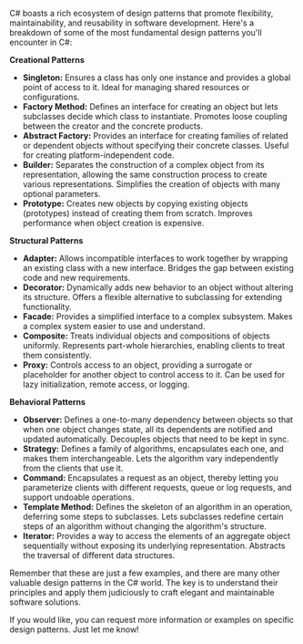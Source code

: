 C# boasts a rich ecosystem of design patterns that promote flexibility, maintainability, and reusability in software development. Here's a breakdown of some of the most fundamental design patterns you'll encounter in C#:

**Creational Patterns**

* **Singleton:** Ensures a class has only one instance and provides a global point of access to it. Ideal for managing shared resources or configurations.
* **Factory Method:** Defines an interface for creating an object but lets subclasses decide which class to instantiate. Promotes loose coupling between the creator and the concrete products.
* **Abstract Factory:** Provides an interface for creating families of related or dependent objects without specifying their concrete classes. Useful for creating platform-independent code.
* **Builder:** Separates the construction of a complex object from its representation, allowing the same construction process to create various representations. Simplifies the creation of objects with many optional parameters.
* **Prototype:** Creates new objects by copying existing objects (prototypes) instead of creating them from scratch. Improves performance when object creation is expensive.

**Structural Patterns**

* **Adapter:** Allows incompatible interfaces to work together by wrapping an existing class with a new interface. Bridges the gap between existing code and new requirements.
* **Decorator:** Dynamically adds new behavior to an object without altering its structure. Offers a flexible alternative to subclassing for extending functionality.
* **Facade:** Provides a simplified interface to a complex subsystem. Makes a complex system easier to use and understand.
* **Composite:** Treats individual objects and compositions of objects uniformly. Represents part-whole hierarchies, enabling clients to treat them consistently.
* **Proxy:** Controls access to an object, providing a surrogate or placeholder for another object to control access to it. Can be used for lazy initialization, remote access, or logging.

**Behavioral Patterns**

* **Observer:** Defines a one-to-many dependency between objects so that when one object changes state, all its dependents are notified and updated automatically. Decouples objects that need to be kept in sync.
* **Strategy:** Defines a family of algorithms, encapsulates each one, and makes them interchangeable. Lets the algorithm vary independently from the clients that use it.
* **Command:** Encapsulates a request as an object, thereby letting you parameterize clients with different requests, queue or log requests, and support undoable operations.
* **Template Method:** Defines the skeleton of an algorithm in an operation, deferring some steps to subclasses. Lets subclasses redefine certain steps of an algorithm without changing the algorithm's structure.
* **Iterator:** Provides a way to access the elements of an aggregate object sequentially without exposing its underlying representation. Abstracts the traversal of different data structures.

Remember that these are just a few examples, and there are many other valuable design patterns in the C# world. The key is to understand their principles and apply them judiciously to craft elegant and maintainable software solutions.

If you would like, you can request more information or examples on specific design patterns. Just let me know! 
